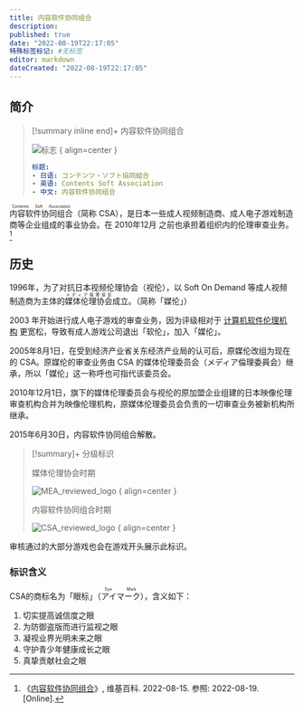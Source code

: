 ```yaml
---
title: 内容软件协同组合
description:
published: true
date: "2022-08-19T22:17:05"
特殊标签标记: #无标签
editor: markdown
dateCreated: "2022-08-19T22:17:05"
---
```


## 简介

> [!summary inline end]+ 内容软件协同组合
>
> ![标志](https://s3.tebi.io/ggame/censorship/内容分级/混合/CSA/Eye_Mark_logo.svg)
> { align=center }
>
> ```yaml
> 标题:
> - 日语: コンテンツ・ソフト協同組合
> - 英语: Contents Soft Association
> - 中文: 内容软件协同组合
> ```

<ruby>内容软件协同组合<rp>(</rp><rt>Contents Soft Association</rt><rp>)</rp></ruby>（简称 CSA），是日本一些成人视频制造商、成人电子游戏制造商等企业组成的事业协会。在 2010年12月 之前也承担着组织内的伦理审查业务。[^wiki]

[^wiki]: 《[内容软件协同组合](https://zh.wikipedia.org/w/index.php?title=内容软件协同组合&oldid=73223714)》, 维基百科. 2022-08-15. 参照: 2022-08-19. [Online].

## 历史

1996年，为了对抗日本视频伦理协会（视伦），以 Soft On Demand 等成人视频制造商为主体的<ruby>媒体伦理协会<rp>(</rp><rt>メディア倫理協会</rt><rp>)</rp></ruby>成立。（简称「媒伦」）

2003 年开始进行成人电子游戏的审查业务，因为评级相对于 [计算机软件伦理机构](/censorship/内容分级/游戏/EOCS.md) 更宽松，导致有成人游戏公司退出「软伦」，加入「媒伦」。

2005年8月1日，在受到经济产业省关东经济产业局的认可后，原媒伦改组为现在的 CSA。原媒伦的审查业务由 CSA 的媒体伦理委员会（メディア倫理委員会）继承，所以「媒伦」这一称呼也可指代该委员会。

2010年12月1日，旗下的媒体伦理委员会与视伦的原加盟企业组建的日本映像伦理审查机构合并为映像伦理机构，原媒体伦理委员会负责的一切审查业务被新机构所继承。

2015年6月30日，内容软件协同组合解散。

> [!summary]+ 分级标识
>
> 媒体伦理协会时期
>
> ![MEA_reviewed_logo](https://s3.tebi.io/ggame/censorship/内容分级/混合/CSA/MEA_reviewed_logo.svg)
> { align=center }
>
> 内容软件协同组合时期
>
> ![CSA_reviewed_logo](https://s3.tebi.io/ggame/censorship/内容分级/混合/CSA/CSA_reviewed_logo.svg)
> { align=center }

审核通过的大部分游戏也会在游戏开头展示此标识。

### 标识含义

CSA的商标名为「眼标」（<ruby>アイマーク<rp>(</rp><rt>Eye Mark</rt><rp>)</rp></ruby>），含义如下：

1.  切实提高诚信度之眼
2.  为防御盗版而进行监视之眼
3.  凝视业界光明未来之眼
4.  守护青少年健康成长之眼
5.  真挚贡献社会之眼
